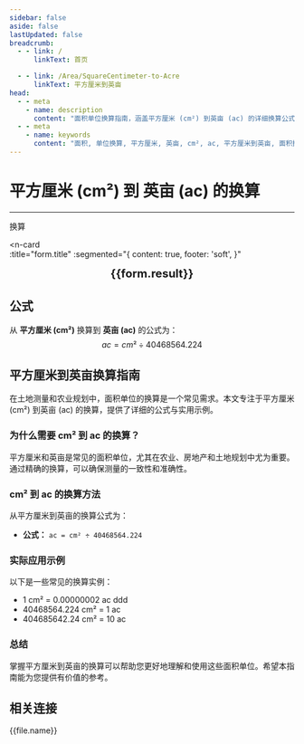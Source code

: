 ```yaml
---
sidebar: false
aside: false
lastUpdated: false
breadcrumb:
  - - link: /
      linkText: 首页

  - - link: /Area/SquareCentimeter-to-Acre
      linkText: 平方厘米到英亩
head:
  - - meta
    - name: description
      content: "面积单位换算指南，涵盖平方厘米 (cm²) 到英亩 (ac) 的详细换算公式与说明。"
  - - meta
    - name: keywords
      content: "面积, 单位换算, 平方厘米, 英亩, cm², ac, 平方厘米到英亩, 面积换算指南, 平方厘米到英亩换算, 平方厘米转英亩, cm²到ac换算, 平方厘米英亩转换, 面积单位换算, 平方厘米换算英亩, 英亩平方厘米换算, cm²转ac, 平方厘米到英亩转换器, 面积换算工具, 平方厘米英亩计算, 英亩换算平方厘米, ac到cm²换算, 面积单位转换, 平方厘米英亩对照, 英亩平方厘米计算器, 面积换算公式, 平方厘米转换英亩, 英亩换算器, 平方厘米计算英亩, cm²英亩换算, 面积单位对照表, 平方厘米到英亩公式, 英亩面积换算, 平方厘米英亩转换工具, 面积换算计算器, cm²转换ac, 平方厘米英亩换算表"
---
```

# 平方厘米 (cm²) 到 英亩 (ac) 的换算
---
<script setup>
import { onMounted, reactive, inject, ref } from 'vue'
import { NButton, NForm, NFormItem, NInput, NInputNumber, NSelect, NCard, useMessage,NGrid ,NGi } from 'naive-ui'
import { defineClientComponent } from 'vitepress'
import { Area } from '../../files';
const seoKey = [
  '平方厘米到英亩换算',
  '平方厘米转英亩',
  'cm²到ac换算',
  '平方厘米英亩转换',
  '面积单位换算',
  '平方厘米换算英亩',
  '英亩平方厘米换算',
  'cm²转ac',
  '平方厘米到英亩转换器',
  '面积换算工具',
  '平方厘米英亩计算',
  '英亩换算平方厘米',
  'ac到cm²换算',
  '面积单位转换',
  '平方厘米英亩对照',
  '英亩平方厘米计算器',
  '面积换算公式',
  '平方厘米转换英亩',
  '英亩换算器',
  '平方厘米计算英亩',
  'cm²英亩换算',
  '面积单位对照表',
  '平方厘米到英亩公式',
  '英亩面积换算',
  '平方厘米英亩转换工具',
  '面积换算计算器',
  'cm²转换ac',
  '平方厘米英亩换算表'
]

const convert = inject('convert')

const form = reactive({
  number: null,
  result: '',
  title: '平方厘米 (cm²) 到 英亩 (ac) 的换算',
})

const convertHandler = () => {
  if (form.number !== null && !isNaN(form.number)) {
    const convertedValue = parseFloat(form.number) / 40468564.224
    form.result = `${form.number}cm² = ${convertedValue.toFixed(8)}ac`
  } else {
    form.result = '请输入有效的数值。'
  }
}
</script>

<n-form size="large" :model="form">
  <n-form-item label="平方厘米 (cm²)">
    <n-input-number v-model:value="form.number" placeholder="输入平方厘米" style="width: 100%" />
  </n-form-item>
  <n-form-item>
    <n-button type="info" @click="convertHandler" block>换算</n-button>
  </n-form-item>
</n-form>

<n-card  
  :title="form.title"
  :segmented="{
    content: true,
    footer: 'soft',
  }"
>
  <div  style="text-align:center;font-size:20px;">
    <strong>{{form.result}}</strong>
  </div>
    <template #footer>
    <div>
      <span v-for="item of seoKey">{{item}}，</span>
    </div>
  </template>
</n-card>

## 公式

从 **平方厘米 (cm²)** 换算到 **英亩 (ac)** 的公式为：
$$ ac = cm² \div 40468564.224 $$

## 平方厘米到英亩换算指南

在土地测量和农业规划中，面积单位的换算是一个常见需求。本文专注于平方厘米 (cm²) 到英亩 (ac) 的换算，提供了详细的公式与实用示例。

### 为什么需要 cm² 到 ac 的换算？

平方厘米和英亩是常见的面积单位，尤其在农业、房地产和土地规划中尤为重要。通过精确的换算，可以确保测量的一致性和准确性。

### cm² 到 ac 的换算方法

从平方厘米到英亩的换算公式为：

- **公式：** `ac = cm² ÷ 40468564.224`

### 实际应用示例

以下是一些常见的换算实例：

- 1 cm² = 0.00000002 ac
ddd
- 40468564.224 cm² = 1 ac
- 404685642.24 cm² = 10 ac

### 总结

掌握平方厘米到英亩的换算可以帮助您更好地理解和使用这些面积单位。希望本指南能为您提供有价值的参考。

## 相关连接
<n-grid x-gap="12" :cols="2">
  <n-gi v-for="(file, index) in Area" :key="index">
    <n-button
      text
      tag="a"
      :href="file.path"
      type="info"
    >
      {{file.name}}
    </n-button>
  </n-gi>
</n-grid>